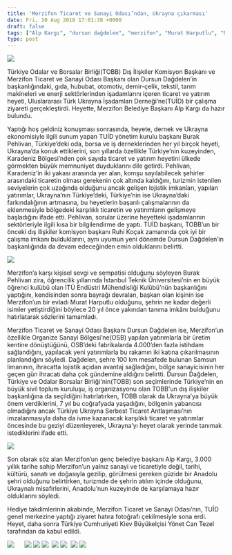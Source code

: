```yaml
---
title: 'Merzifon Ticaret ve Sanayi Odası’ndan, Ukrayna çıkarması'
date: Fri, 10 Aug 2018 17:01:38 +0000
draft: false
tags: ["Alp Kargı", "dursun dağdelen", "merzifon", "Murat Harputlu", "Ruhi Koçak", "TOBB", "TOBB Ukrayna Gezisi", "TOBB Ukrayna Ziyareti", "TUİD (Türk Ukrayna İşadamları Derneği)"]
type: post
---
```


![](http://burakpehlivan.org/wp-content/uploads/2018/08/Ekran-Resmi-2018-08-10-19.58.08.png)

Türkiye Odalar ve Borsalar Birliği(TOBB) Dış İlişkiler Komisyon Başkanı ve Merzifon Ticaret ve Sanayi Odası Başkanı olan Dursun Dağdelen’in başkanlığındaki, gıda, hububat, otomotiv, demir-çelik, tekstil, tarım makineleri ve enerji sektörlerinden işadamlarını içeren ticaret ve yatırım heyeti, Uluslararası Türk Ukrayna İşadamları Derneği’ne(TUİD) bir çalışma ziyareti gerçekleştirdi. Heyette, Merzifon Belediye Başkanı Alp Kargı da hazır bulundu.

Yaptığı hoş geldiniz konuşması sonrasında, heyete, dernek ve Ukrayna ekonomisiyle ilgili sunum yapan TUİD yönetim kurulu başkanı Burak Pehlivan, Türkiye’deki oda, borsa ve iş derneklerinden her yıl birçok heyeti, Ukrayna’da konuk ettiklerini, son yıllarda özellikle Türkiye’nin kuzeyinden, Karadeniz Bölgesi’nden çok sayıda ticaret ve yatırım heyetini ülkede görmekten büyük memnuniyet duyduklarını dile getirdi. Pehlivan, Karadeniz’in iki yakası arasında yer alan, komşu sayılabilecek şehirler arasındaki ticaretin olması gerekenin çok altında kaldığını, turizmin istenilen seviyelerin çok uzağında olduğunu ancak gelişen lojistik imkanları, yapılan yatırımlar, Ukrayna’nın Türkiye’deki, Türkiye’nin ise Ukrayna’daki farkındalığının artmasına, bu heyetlerin başarılı çalışmalarının da eklenmesiyle bölgedeki karşılıklı ticaretin ve yatırımların gelişmeye başladığını ifade etti. Pehlivan, sorular üzerine heyetteki işadamlarının sektörleriyle ilgili kısa bir bilgilendirme de yaptı. TUİD başkanı, TOBB’un bir önceki dış ilişkiler komisyon başkanı Ruhi Koçak zamanında çok iyi bir çalışma imkanı bulduklarını, aynı uyumun yeni dönemde Dursun Dağdelen’in başkanlığında da devam edeceğinden emin olduklarını belirtti.

![](http://burakpehlivan.org/wp-content/uploads/2018/08/Ekran-Resmi-2018-08-10-19.56.57.png)

Merzifon’a karşı kişisel sevgi ve sempatisi olduğunu söyleyen Burak Pehlivan zira, öğrencilik yıllarında İstanbul Teknik Üniversitesi’nin en büyük öğrenci kulübü olan İTÜ Endüstri Mühendisliği Kulübü’nün başkanlığını yaptığını, kendisinden sonra bayrağı devralan, başkan olan kişinin ise Merzifon’un bir evladı Murat Harputlu olduğunu, şehrin ne kadar değerli isimler yetiştirdiğini böylece 20 yıl önce yakından tanıma imkânı bulduğunu hatırlatarak sözlerini tamamladı.

Merzifon Ticaret ve Sanayi Odası Başkanı Dursun Dağdelen ise, Merzifon’un özellikle Organize Sanayi Bölgesi’ne(OSB) yapılan yatırımlarla bir üretim kentine dönüştüğünü, OSB’deki fabrikalarda 4.000’den fazla istihdam sağlandığını, yapılacak yeni yatırımlarla bu rakamın iki katına çıkarılmasının planlandığını söyledi. Dağdelen, şehre 100 km mesafede bulunan Samsun limanının, ihracatta lojistik açıdan avantaj sağladığını, bölge sanayicisinin her geçen gün ihracatı daha çok gündemine aldığını belirtti. Dursun Dağdelen, Türkiye ve Odalar Borsalar Birliği'nin(TOBB) son seçimlerinde Türkiye’nin en büyük sivil toplum kuruluşu, iş organizasyonu olan TOBB'un dış ilişkiler başkanlığına da seçildiğini hatırlatırken, TOBB olarak da Ukrayna’ya büyük önem verdiklerini, 7 yıl bu coğrafyada yaşadığını, bölgenin yabancısı olmadığını ancak Türkiye Ukrayna Serbest Ticaret Antlaşması’nın imzalanmasıyla daha da ivme kazanacak karşılıklı ticaret ve yatırımlar öncesinde bu geziyi düzenleyerek, Ukrayna’yı heyet olarak yerinde tanımak istediklerini ifade etti.

![](http://burakpehlivan.org/wp-content/uploads/2018/08/IMG_5659-18.jpg)

Son olarak söz alan Merzifon’un genç belediye başkanı Alp Kargı, 3.000 yıllık tarihe sahip Merzifon’un yalnız sanayi ve ticaretiyle değil, tarihi, kültürü, sanatı ve doğasıyla gezilip, görülmesi gereken güzide bir Anadolu şehri olduğunu belirtirken, turizmde de şehrin atılım içinde olduğunu, Ukraynalı misafirlerini, Anadolu’nun kuzeyinde de karşılamaya hazır olduklarını söyledi.

Hediye takdimlerinin akabinde, Merzifon Ticaret ve Sanayi Odası’nın, TUİD genel merkezine yaptığı ziyaret hatıra fotoğrafı çekilmesiyle sona erdi. Heyet, daha sonra Türkiye Cumhuriyeti Kiev Büyükelçisi Yönet Can Tezel tarafından da kabul edildi.

![](http://burakpehlivan.org/wp-content/uploads/2018/08/IMG_5643-12.jpg)      ![](http://burakpehlivan.org/wp-content/uploads/2018/08/IMG_5662-20.jpg) ![](http://burakpehlivan.org/wp-content/uploads/2018/08/IMG_5667-22.jpg) ![](http://burakpehlivan.org/wp-content/uploads/2018/08/IMG_5670-24.jpg)  ![](http://burakpehlivan.org/wp-content/uploads/2018/08/IMG_5687-31.jpg) ![](http://burakpehlivan.org/wp-content/uploads/2018/08/IMG_5694-36.jpg)  ![](http://burakpehlivan.org/wp-content/uploads/2018/08/IMG_5700-39.jpg) ![](http://burakpehlivan.org/wp-content/uploads/2018/08/IMG_5711-45.jpg)